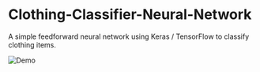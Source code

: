 # Clothing-Classifier-Neural-Network
A simple feedforward neural network using Keras / TensorFlow to classify clothing items.

![Demo](https://github.com/Trollgen-Studios/Clothing-Classifier-Neural-Network/blob/master/NN_Demo.JPG)
